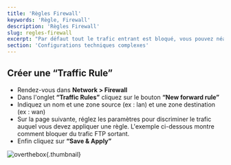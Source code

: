 ```yaml
---
title: 'Règles Firewall'
keywords: 'Règle, Firewall'
description: 'Règles Firewall'
slug: regles-firewall
excerpt: "Par défaut tout le trafic entrant est bloqué, vous pouvez néanmoins activer des redirections de ports. Vous pouvez aussi bloquer des flux de votre LAN vers le WAN, c'est le propos de ce guide."
section: 'Configurations techniques complexes'
---
```


## Créer une “Traffic Rule”

- Rendez-vous dans **Network > Firewall**
- Dans l'onglet **“Traffic Rules”** cliquez sur le bouton **“New forward rule”**
- Indiquez un nom et une zone source (ex : lan) et une zone destination (ex : wan)
- Sur la page suivante, réglez les paramètres pour discriminer le trafic auquel vous devez appliquer une règle. L'exemple ci-dessous montre comment bloquer du trafic FTP sortant.
- Enfin cliquez sur **“Save & Apply”**


![overthebox](images/4424.png){.thumbnail}
